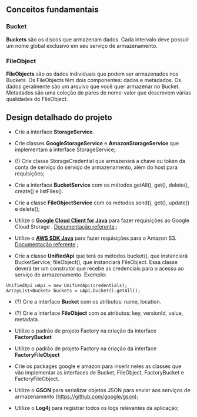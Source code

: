 ## Conceitos fundamentais

### Bucket

**Buckets** são os discos que armazenam dados. Cada intervalo deve possuir um nome global exclusivo em seu serviço de armazenamento.

### FileObject

**FileObjects** são os dados individuais que podem ser armazenados nos Buckets. Os FileObjects têm dois componentes: dados e metadados. Os dados geralmente são um arquivo que você quer armazenar no Bucket. Metadados são uma coleção de pares de nome-valor que descrevem várias qualidades do FileObject.


## Design detalhado do projeto

- Crie a interface **StorageService**.

- Crie classes **GoogleStorageService** e **AmazonStorageService** que implementam a interface StorageService;

- (!) Crie classe StorageCredential que armazenará a chave ou token da conta de serviço do serviço de armazenamento, além do host para requisições;

- Crie a interface **BucketService** com os métodos getAll(), get(), delete(), create() e listFiles().

- Crie a classe **FileObjectService** com os métodos  send(), get(), update() e delete();

- Utilize o [**Google Cloud Client for Java**](https://github.com/googleapis/google-cloud-java/tree/master/google-cloud-clients/google-cloud-storage) para fazer requisições ao Google Cloud Storage . [Documentação referente](https://cloud.google.com/storage/docs/reference/libraries#client-libraries-install-java).;

- Utilize o [**AWS SDK Java**](https://github.com/aws/aws-sdk-java) para fazer requisições para o Amazon S3. [Documentação referente](https://docs.aws.amazon.com/sdk-for-java/v1/developer-guide/examples-s3.html).;

- Crie a classe **UnifiedApi** que terá os métodos bucket(), que instanciará BucketService; fileObject(), que instanciará FileObject. Essa classe deverá ter um construtor que recebe as credenciais para o acesso ao serviço de armazenamento.
Exemplo:

```
UnifiedApi uApi = new UnifiedApi(credentials);
ArrayList<Bucket> buckets = uApi.bucket().getAll();
 ```

- (?) Crie a interface **Bucket** com os atributos: name, location.

- (?) Crie a interface **FileObject** com os atributos: key, versionId, value, metadata.

- Utilize o padrão de projeto Factory na criação da interface **FactoryBucket**

- Utilize o padrão de projeto Factory na criação da interface **FactoryFileObject**

- Crie os packages google e amazon para inserir neles as classes que vão implementar as interfaces de Bucket, FileObject, FactoryBucket e FactoryFileObject.

- Utilize o **GSON** para serializar objetos JSON para enviar aos serviços de armazenamento (https://github.com/google/gson);

- Utilize o **Log4j** para registrar todos os logs relevantes da aplicação;
